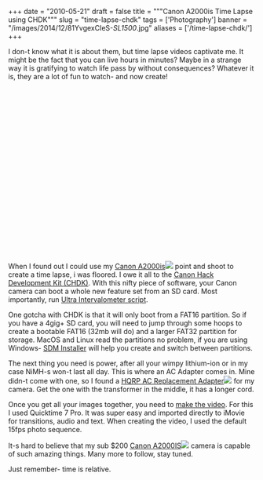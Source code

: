 
+++
date = "2010-05-21"
draft = false
title = """Canon A2000is Time Lapse using CHDK"""
slug = "time-lapse-chdk"
tags = ['Photography']
banner = "/images/2014/12/81YvgexCIeS-_SL1500_.jpg"
aliases = ['/time-lapse-chdk/']
+++


I don-t know what it is about them, but time lapse videos captivate me. It might be the fact that you can live hours in minutes? Maybe in a strange way it is gratifying to watch life pass by without consequences? Whatever it is, they are a lot of fun to watch- and now create!

<object height="340" width="560"><param name="movie" value="http//www.youtube.com/v/mMORdLGUVNI&rel=0&color1=d6d6d6&color2=f0f0f0&border=0&fs=1&hl=en&autoplay=0&showinfo=0&iv_load_policy=3&showsearch=0&hd=1"></param><param name="allowFullScreen" value="true"></param><param name="allowscriptaccess" value="always"></param><embed allowfullscreen="true" allowscriptaccess="always" height="340" src="http://www.youtube.com/v/mMORdLGUVNI&&rel=0&color1=d6d6d6&color2=f0f0f0&border=0&fs=1&hl=en&autoplay=0&showinfo=0&iv_load_policy=3&showsearch=0&hd=1" type="application/x-shockwave-flash" width="560"></embed></object>

When I found out I could use my [Canon A2000is](http://www.amazon.com/gp/product/B001EQ4BZE?ie=UTF8&tag=matwalstecand-20&linkCode=as2&camp=1789&creative=9325&creativeASIN=B001EQ4BZE)![](http://www.assoc-amazon.com/e/ir?t=matwalstecand-20&l=as2&o=1&a=B001EQ4BZE) point and shoot to create a time lapse, i was floored. I owe it all to the [Canon Hack Development Kit (CHDK)](http://chdk.wikia.com/wiki/CHDK). With this nifty piece of software, your Canon camera can boot a whole new feature set from an SD card. Most importantly, run [Ultra Intervalometer script](http://chdk.wikia.com/wiki/UBASIC/Scripts:_Ultra_Intervalometer).

One gotcha with CHDK is that it will only boot from a FAT16 partition. So if you have a 4gig+ SD card, you will need to jump through some hoops to create a bootable FAT16 (32mb will do) and a larger FAT32 partition for storage. MacOS and Linux read the partitions no problem, if you are using Windows- [SDM Installer](http://stereo.jpn.org/eng/sdm/quick.htm) will help you create and switch between partitions.

The next thing you need is power, after all your wimpy lithium-ion or in my case NiMH-s won-t last all day. This is where an AC Adapter comes in. Mine didn-t come with one, so I found a [HQRP AC Replacement Adapter](http://www.amazon.com/gp/redirect.html?ie=UTF8&location=http%3A%2F%2Fwww.amazon.com%2Fs%3Fie%3DUTF8%26redirect%3Dtrue%26ref_%3Dsr%5Fnr%5Fp%5F6%5F0%26keywords%3Dcanon%2520ac%2520adapter%26bbn%3D13535471%26qid%3D1274497082%26rnid%3D303116011%26rh%3Dn%253A502394%252Cn%253A172435%252Cn%253A13535371%252Cn%253A13535471%252Ck%253Acanon%2520ac%2520adapter%252Cp%5F4%253AHQRP%252Cp%5F6%253AA3IZHOEADOGAP0&tag=matwalstecand-20&linkCode=ur2&camp=1789&creative=390957)![](https://www.assoc-amazon.com/e/ir?t=matwalstecand-20&l=ur2&o=1) for my camera. Get the one with the transformer in the middle, it has a longer cord.

Once you get all your images together, you need to [make the video](http://www.youtube.com/watch?v=YcYBMK0aweM). For this I used Quicktime 7 Pro. It was super easy and imported directly to iMovie for transitions, audio and text. When creating the video, I used the default 15fps photo sequence.

It-s hard to believe that my sub $200 [Canon A2000IS](http://www.amazon.com/gp/product/B001EQ4BZE?ie=UTF8&tag=matwalstecand-20&linkCode=as2&camp=1789&creative=9325&creativeASIN=B001EQ4BZE)![](http://www.assoc-amazon.com/e/ir?t=matwalstecand-20&l=as2&o=1&a=B001EQ4BZE) camera is capable of such amazing things. Many more to follow, stay tuned.

Just remember- time is relative.




